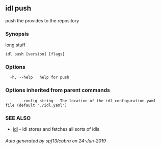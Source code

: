 ## idl push

push the provides to the repository

### Synopsis

long stuff

```
idl push [version] [flags]
```

### Options

```
  -h, --help   help for push
```

### Options inherited from parent commands

```
      --config string   The location of the idl configuration yaml file (default "./idl.yaml")
```

### SEE ALSO

* [idl](idl.md)	 - idl stores and fetches all sorts of idls

###### Auto generated by spf13/cobra on 24-Jun-2019
